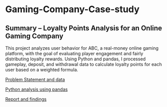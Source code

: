 # Gaming-Company-Case-study
## Summary – Loyalty Points Analysis for an Online Gaming Company
This project analyzes user behavior for ABC, a real-money online gaming platform, with the goal of evaluating player engagement and fairly distributing loyalty rewards. Using Python and pandas, I processed gameplay, deposit, and withdrawal data to calculate loyalty points for each user based on a weighted formula.

[Problem Statement and data](https://github.com/Sanskruti1702/Gaming-Company-Case-study/blob/main/Case%20Study.xlsx)

[Python analysis using pandas](https://github.com/Sanskruti1702/Gaming-Company-Case-study/blob/main/solution.py)

[Report and findings](https://github.com/Sanskruti1702/Gaming-Company-Case-study/blob/main/Analysis%20Report.pdf)
